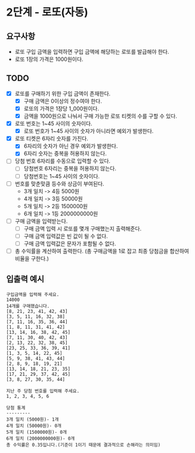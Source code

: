 # 2단계 - 로또(자동)

## 요구사항
- 로또 구입 금액을 입력하면 구입 금액에 해당하는 로또를 발급해야 한다.
- 로또 1장의 가격은 1000원이다.

## TODO
- [x] 로또를 구매하기 위한 구입 금액이 존재한다.
  - [x] 구매 금액은 0이상의 정수여야 한다.
  - [x] 로또의 가격은 1장당 1_000원이다.
  - [x] 금액을 1000원으로 나눠서 구매 가능한 로또 티켓의 수를 구할 수 있다.
- [x] 로또 번호는 1~45 사이의 숫자이다.
  - [x] 로또 번호가 1~45 사이의 숫자가 아니라면 예외가 발생한다.
- [x] 로또 티켓은 6자리 숫자를 가진다.
  - [x] 6자리의 숫자가 아닌 경우 예외가 발생한다.
  - [x] 6자리 숫자는 중복을 허용하지 않는다.
- [ ] 당첨 번호 6자리를 수동으로 입력할 수 있다.
  - [ ] 당첨번호 6자리는 중복을 허용하지 않는다.
  - [ ] 당첨번호는 1~45 사이의 숫자이다.
- [ ] 번호를 맞춘맞큼 등수와 상금이 부여된다.
  - 3개 일치 -> 4등 5000원
  - 4개 일치 -> 3등 50000원
  - 5개 일치 -> 2등 1500000원
  - 6개 일치 -> 1등 2000000000원
- [ ] 구매 금액을 입력받는다.
  - [ ] 구매 금액 입력 시 로또를 몇개 구매했는지 출력해준다. 
  - [ ] 구매 금액 입력값은 빈 값이 될 수 없다.
  - [ ] 구매 금액 입력값은 문자가 포함될 수 없다.
- [ ] 총 수익률을 계산하여 출력한다. (총 구매금액을 1로 잡고 최종 당첨금을 합산하여 비율을 구한다.)

## 입출력 예시

```
구입금액을 입력해 주세요.
14000
14개를 구매했습니다.
[8, 21, 23, 41, 42, 43]
[3, 5, 11, 16, 32, 38]
[7, 11, 16, 35, 36, 44]
[1, 8, 11, 31, 41, 42]
[13, 14, 16, 38, 42, 45]
[7, 11, 30, 40, 42, 43]
[2, 13, 22, 32, 38, 45]
[23, 25, 33, 36, 39, 41]
[1, 3, 5, 14, 22, 45]
[5, 9, 38, 41, 43, 44]
[2, 8, 9, 18, 19, 21]
[13, 14, 18, 21, 23, 35]
[17, 21, 29, 37, 42, 45]
[3, 8, 27, 30, 35, 44]

지난 주 당첨 번호를 입력해 주세요.
1, 2, 3, 4, 5, 6

당첨 통계
---------
3개 일치 (5000원)- 1개
4개 일치 (50000원)- 0개
5개 일치 (1500000원)- 0개
6개 일치 (2000000000원)- 0개
총 수익률은 0.35입니다.(기준이 1이기 때문에 결과적으로 손해라는 의미임)
```
